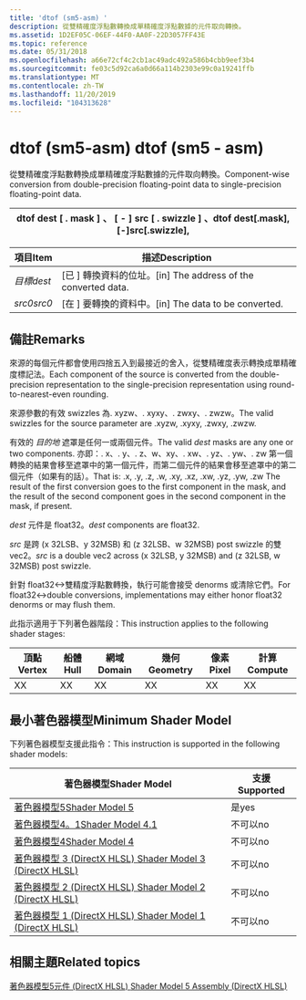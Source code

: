 ```yaml
---
title: 'dtof (sm5-asm) '
description: 從雙精確度浮點數轉換成單精確度浮點數據的元件取向轉換。
ms.assetid: 1D2EF05C-06EF-44F0-AA0F-22D3057FF43E
ms.topic: reference
ms.date: 05/31/2018
ms.openlocfilehash: a66e72cf4c2cb1ac49adc492a586b4cbb9eef3b4
ms.sourcegitcommit: fe03c5d92ca6a0d66a114b2303e99c0a19241ffb
ms.translationtype: MT
ms.contentlocale: zh-TW
ms.lasthandoff: 11/20/2019
ms.locfileid: "104313628"
---
```

# <a name="dtof-sm5---asm"></a><span data-ttu-id="34ce6-103">dtof (sm5-asm) </span><span class="sxs-lookup"><span data-stu-id="34ce6-103">dtof (sm5 - asm)</span></span>

<span data-ttu-id="34ce6-104">從雙精確度浮點數轉換成單精確度浮點數據的元件取向轉換。</span><span class="sxs-lookup"><span data-stu-id="34ce6-104">Component-wise conversion from double-precision floating-point data to single-precision floating-point data.</span></span>



| <span data-ttu-id="34ce6-105">dtof dest \[ . mask \] 、 \[ - \] src \[ . swizzle \] 、</span><span class="sxs-lookup"><span data-stu-id="34ce6-105">dtof dest\[.mask\], \[-\]src\[.swizzle\],</span></span> |
|-------------------------------------------|



 



| <span data-ttu-id="34ce6-106">項目</span><span class="sxs-lookup"><span data-stu-id="34ce6-106">Item</span></span>                                                            | <span data-ttu-id="34ce6-107">描述</span><span class="sxs-lookup"><span data-stu-id="34ce6-107">Description</span></span>                                          |
|-----------------------------------------------------------------|------------------------------------------------------|
| <span data-ttu-id="34ce6-108"><span id="dest"></span><span id="DEST"></span>*目標*</span><span class="sxs-lookup"><span data-stu-id="34ce6-108"><span id="dest"></span><span id="DEST"></span>*dest*</span></span><br/> | <span data-ttu-id="34ce6-109">\[已 \] 轉換資料的位址。</span><span class="sxs-lookup"><span data-stu-id="34ce6-109">\[in\] The address of the converted data.</span></span><br/> |
| <span data-ttu-id="34ce6-110"><span id="src0"></span><span id="SRC0"></span>*src0*</span><span class="sxs-lookup"><span data-stu-id="34ce6-110"><span id="src0"></span><span id="SRC0"></span>*src0*</span></span><br/> | <span data-ttu-id="34ce6-111">\[在 \] 要轉換的資料中。</span><span class="sxs-lookup"><span data-stu-id="34ce6-111">\[in\] The data to be converted.</span></span><br/>          |



 

## <a name="remarks"></a><span data-ttu-id="34ce6-112">備註</span><span class="sxs-lookup"><span data-stu-id="34ce6-112">Remarks</span></span>

<span data-ttu-id="34ce6-113">來源的每個元件都會使用四捨五入到最接近的舍入，從雙精確度表示轉換成單精確度標記法。</span><span class="sxs-lookup"><span data-stu-id="34ce6-113">Each component of the source is converted from the double-precision representation to the single-precision representation using round-to-nearest-even rounding.</span></span>

<span data-ttu-id="34ce6-114">來源參數的有效 swizzles 為. xyzw、. xyxy、. zwxy、. zwzw。</span><span class="sxs-lookup"><span data-stu-id="34ce6-114">The valid swizzles for the source parameter are .xyzw, .xyxy, .zwxy, .zwzw.</span></span>

<span data-ttu-id="34ce6-115">有效的 *目的地* 遮罩是任何一或兩個元件。</span><span class="sxs-lookup"><span data-stu-id="34ce6-115">The valid *dest* masks are any one or two components.</span></span> <span data-ttu-id="34ce6-116">亦即：. x、. y、. z、w、xy、. xw、. yz、. yw、. zw 第一個轉換的結果會移至遮罩中的第一個元件，而第二個元件的結果會移至遮罩中的第二個元件（如果有的話）。</span><span class="sxs-lookup"><span data-stu-id="34ce6-116">That is: .x, .y, .z, .w, .xy, .xz, .xw, .yz, .yw, .zw The result of the first conversion goes to the first component in the mask, and the result of the second component goes in the second component in the mask, if present.</span></span>

<span data-ttu-id="34ce6-117">*dest* 元件是 float32。</span><span class="sxs-lookup"><span data-stu-id="34ce6-117">*dest* components are float32.</span></span>

<span data-ttu-id="34ce6-118">*src* 是跨 (x 32LSB、y 32MSB) 和 (z 32LSB、w 32MSB) post swizzle 的雙 vec2。</span><span class="sxs-lookup"><span data-stu-id="34ce6-118">*src* is a double vec2 across (x 32LSB, y 32MSB) and (z 32LSB, w 32MSB) post swizzle.</span></span>

<span data-ttu-id="34ce6-119">針對 float32<->雙精度浮點數轉換，執行可能會接受 denorms 或清除它們。</span><span class="sxs-lookup"><span data-stu-id="34ce6-119">For float32<->double conversions, implementations may either honor float32 denorms or may flush them.</span></span>

<span data-ttu-id="34ce6-120">此指示適用于下列著色器階段：</span><span class="sxs-lookup"><span data-stu-id="34ce6-120">This instruction applies to the following shader stages:</span></span>



| <span data-ttu-id="34ce6-121">頂點</span><span class="sxs-lookup"><span data-stu-id="34ce6-121">Vertex</span></span> | <span data-ttu-id="34ce6-122">船體</span><span class="sxs-lookup"><span data-stu-id="34ce6-122">Hull</span></span> | <span data-ttu-id="34ce6-123">網域</span><span class="sxs-lookup"><span data-stu-id="34ce6-123">Domain</span></span> | <span data-ttu-id="34ce6-124">幾何</span><span class="sxs-lookup"><span data-stu-id="34ce6-124">Geometry</span></span> | <span data-ttu-id="34ce6-125">像素</span><span class="sxs-lookup"><span data-stu-id="34ce6-125">Pixel</span></span> | <span data-ttu-id="34ce6-126">計算</span><span class="sxs-lookup"><span data-stu-id="34ce6-126">Compute</span></span> |
|--------|------|--------|----------|-------|---------|
| <span data-ttu-id="34ce6-127">X</span><span class="sxs-lookup"><span data-stu-id="34ce6-127">X</span></span>      | <span data-ttu-id="34ce6-128">X</span><span class="sxs-lookup"><span data-stu-id="34ce6-128">X</span></span>    | <span data-ttu-id="34ce6-129">X</span><span class="sxs-lookup"><span data-stu-id="34ce6-129">X</span></span>      | <span data-ttu-id="34ce6-130">X</span><span class="sxs-lookup"><span data-stu-id="34ce6-130">X</span></span>        | <span data-ttu-id="34ce6-131">X</span><span class="sxs-lookup"><span data-stu-id="34ce6-131">X</span></span>     | <span data-ttu-id="34ce6-132">X</span><span class="sxs-lookup"><span data-stu-id="34ce6-132">X</span></span>       |



 

## <a name="minimum-shader-model"></a><span data-ttu-id="34ce6-133">最小著色器模型</span><span class="sxs-lookup"><span data-stu-id="34ce6-133">Minimum Shader Model</span></span>

<span data-ttu-id="34ce6-134">下列著色器模型支援此指令：</span><span class="sxs-lookup"><span data-stu-id="34ce6-134">This instruction is supported in the following shader models:</span></span>



| <span data-ttu-id="34ce6-135">著色器模型</span><span class="sxs-lookup"><span data-stu-id="34ce6-135">Shader Model</span></span>                                              | <span data-ttu-id="34ce6-136">支援</span><span class="sxs-lookup"><span data-stu-id="34ce6-136">Supported</span></span> |
|-----------------------------------------------------------|-----------|
| [<span data-ttu-id="34ce6-137">著色器模型5</span><span class="sxs-lookup"><span data-stu-id="34ce6-137">Shader Model 5</span></span>](d3d11-graphics-reference-sm5.md)        | <span data-ttu-id="34ce6-138">是</span><span class="sxs-lookup"><span data-stu-id="34ce6-138">yes</span></span>       |
| [<span data-ttu-id="34ce6-139">著色器模型4。1</span><span class="sxs-lookup"><span data-stu-id="34ce6-139">Shader Model 4.1</span></span>](dx-graphics-hlsl-sm4.md)              | <span data-ttu-id="34ce6-140">不可以</span><span class="sxs-lookup"><span data-stu-id="34ce6-140">no</span></span>        |
| [<span data-ttu-id="34ce6-141">著色器模型4</span><span class="sxs-lookup"><span data-stu-id="34ce6-141">Shader Model 4</span></span>](dx-graphics-hlsl-sm4.md)                | <span data-ttu-id="34ce6-142">不可以</span><span class="sxs-lookup"><span data-stu-id="34ce6-142">no</span></span>        |
| [<span data-ttu-id="34ce6-143">著色器模型 3 (DirectX HLSL) </span><span class="sxs-lookup"><span data-stu-id="34ce6-143">Shader Model 3 (DirectX HLSL)</span></span>](dx-graphics-hlsl-sm3.md) | <span data-ttu-id="34ce6-144">不可以</span><span class="sxs-lookup"><span data-stu-id="34ce6-144">no</span></span>        |
| [<span data-ttu-id="34ce6-145">著色器模型 2 (DirectX HLSL) </span><span class="sxs-lookup"><span data-stu-id="34ce6-145">Shader Model 2 (DirectX HLSL)</span></span>](dx-graphics-hlsl-sm2.md) | <span data-ttu-id="34ce6-146">不可以</span><span class="sxs-lookup"><span data-stu-id="34ce6-146">no</span></span>        |
| [<span data-ttu-id="34ce6-147">著色器模型 1 (DirectX HLSL) </span><span class="sxs-lookup"><span data-stu-id="34ce6-147">Shader Model 1 (DirectX HLSL)</span></span>](dx-graphics-hlsl-sm1.md) | <span data-ttu-id="34ce6-148">不可以</span><span class="sxs-lookup"><span data-stu-id="34ce6-148">no</span></span>        |



 

## <a name="related-topics"></a><span data-ttu-id="34ce6-149">相關主題</span><span class="sxs-lookup"><span data-stu-id="34ce6-149">Related topics</span></span>

<dl> <dt>

[<span data-ttu-id="34ce6-150">著色器模型5元件 (DirectX HLSL) </span><span class="sxs-lookup"><span data-stu-id="34ce6-150">Shader Model 5 Assembly (DirectX HLSL)</span></span>](shader-model-5-assembly--directx-hlsl-.md)
</dt> </dl>

 

 





